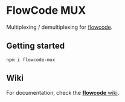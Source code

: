 FlowCode MUX
============

Multiplexing / demultiplexing for [flowcode](https://www.npmjs.com/package/flowcode).

Getting started
---------------

`npm i flowcode-mux`

Wiki
----

For documentation, check the [**flowcode** wiki](https://github.com/kwaia/flowcode.js/wiki).
